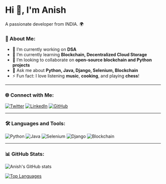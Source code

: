 # Hi 👋, I'm Anish

A passionate developer from INDIA. 🌍

### 🚀 About Me:
- 🔭 I’m currently working on **DSA**
- 🌱 I’m currently learning **Blockchain, Decentralized Cloud Storage**
- 👯 I’m looking to collaborate on **open-source blockchain and Python projects**
- 💬 Ask me about **Python, Java, Django, Selenium, Blockchain**
- ⚡ Fun fact: I love listening **music**, **cooking**, and playing **chess**!

---

### 🌐 Connect with Me:

[![Twitter](https://img.shields.io/badge/-Twitter-1DA1F2?logo=twitter&logoColor=white)](https://twitter.com/_im_anish)
[![LinkedIn](https://img.shields.io/badge/-LinkedIn-0077B5?logo=linkedin&logoColor=white)](https://linkedin.com/in/anishkumar840)
[![GitHub](https://img.shields.io/badge/-GitHub-181717?logo=github&logoColor=white)](https://github.com/anish840)

---

### 🛠️ Languages and Tools:

![Python](https://img.shields.io/badge/-Python-3776AB?logo=python&logoColor=white)
![Java](https://img.shields.io/badge/-Java-007396?logo=java&logoColor=white)
![Selenium](https://img.shields.io/badge/-Selenium-43B02A?logo=selenium&logoColor=white)
![Django](https://img.shields.io/badge/-Django-092E20?logo=django&logoColor=white)
![Blockchain](https://img.shields.io/badge/-Blockchain-121D33?logo=blockchain&logoColor=white)

---

### 📊 GitHub Stats:
![Anish's GitHub stats](https://github-readme-stats.vercel.app/api?username=anish840&show_icons=true&theme=dark)

[![Top Languages](https://github-readme-stats.vercel.app/api/top-langs/?username=anish840&layout=compact&theme=dark)](https://github.com/anuraghazra/github-readme-stats)
